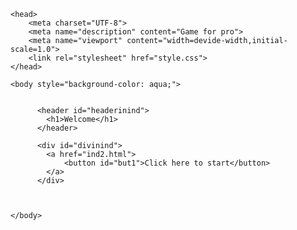 <!DOCTYPE html>
<html>

    <head>
        <meta charset="UTF-8">
        <meta name="description" content="Game for pro">
        <meta name="viewport" content="width=devide-width,initial-scale=1.0">
        <link rel="stylesheet" href="style.css">
    </head>

    <body style="background-color: aqua;">
      
        
          <header id="headerinind">
            <h1>Welcome</h1>
          </header>

          <div id="divinind">
            <a href="ind2.html">
                <button id="but1">Click here to start</button>
            </a>
          </div>
            
        

    </body>

</html>
